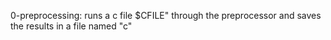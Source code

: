 0-preprocessing: runs a c file $CFILE" through the preprocessor and saves the results in a file named "c"
